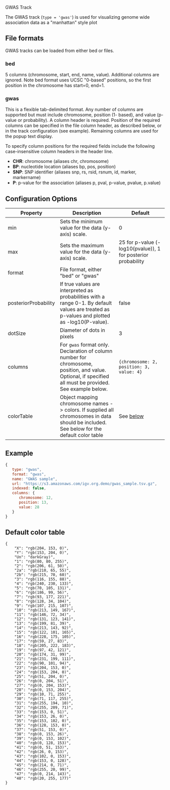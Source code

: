<p class="page-title">GWAS Track</p>

The GWAS track (`type = 'gwas'`) is used for visualizing genome wide association data as a "manhattan" style plot


## File formats

GWAS tracks can be loaded from either bed or  files.

### bed

5 columns (chromosome, start, end, name, value).  Additional columns are ignored.  Note bed format uses 
UCSC "0-based" positions, so the first position in the chromosome has start=0, end=1.

### gwas

This is a flexible tab-delimited format.  Any number of columns are supported but must include chromosome, 
position (1- based), and value (p-value or probability).  A column header is required.  Position of the required 
columns can be specified in the file column header, as described below, 
or in the track configuration (see example).   Remaining columns are used for the popup text display.

To specify column positions for the required fields include the following case-insensitive column headers in the header line.

*   **CHR**: chromosome (aliases chr, chromosome)
*   **BP**: nucleotide location (aliases bp, pos, position)
*   **SNP**: SNP identifier (aliases snp, rs, rsid, rsnum, id, marker, markername)
*   **P**: p-value for the association (aliases p, pval, p-value, pvalue, p.value)



## Configuration Options

| Property             | Description                                                                                                                                                     | Default                                                                      |
|----------------------|-----------------------------------------------------------------------------------------------------------------------------------------------------------------|------------------------------------------------------------------------------|
| min                  | Sets the minimum value for the data (y-axis) scale.                                                                                                             | 0                                                                            |
| max                  | Sets the  maximum value for the data (y-axis) scale.                                                                                                            | 25 for p-value (-log10(pvalue)),  1 for posterior probability                |
| format               | File format, either "bed" or "gwas"                                                                                                                             |                                                                              |
| posteriorProbability | If true values are interpreted as probabilities with a range 0-1.  By default values are treated as p-values and plotted as -log10(P-value).                    | false                                                                        |
| dotSize              | Diameter of dots in pixels                                                                                                                                      | 3                                                                            |
| columns              | For ```gwas``` format only.  Declaration of column number for chromosome, position, and value. Optional, if specified all must be provided.  See example below. | ``` {chromosome: 2, position: 3, value: 4} ```                               |
| colorTable           | Object mapping chromosome names -> colors.  If supplied all chromosomes in data should be included.  See below for the default color table                      | See [below](https://github.com/igvteam/igv.js/wiki/GWAS#default-color-table) |


## Example

```javascript
{
   type: "gwas",
   format: "gwas",
   name: "GWAS sample",
   url: "https://s3.amazonaws.com/igv.org.demo/gwas_sample.tsv.gz",
   indexed: false,
   columns: {
      chromosome: 12,
      position: 13,
      value: 28
   }
}
```

## Default color table

```
{
    "X": "rgb(204, 153, 0)",
    "Y": "rgb(153, 204, 0)",
    "Un": "darkGray)",
    "1": "rgb(80, 80, 255)",
    "2": "rgb(206, 61, 50)",
    "2a": "rgb(210, 65, 55)",
    "2b": "rgb(215, 70, 60)",
    "3": "rgb(116, 155, 88)",
    "4": "rgb(240, 230, 133)",
    "5": "rgb(70, 105, 131)",
    "6": "rgb(186, 99, 56)",
    "7": "rgb(93, 177, 221)",
    "8": "rgb(128, 34, 104)",
    "9": "rgb(107, 215, 107)",
    "10": "rgb(213, 149, 167)",
    "11": "rgb(146, 72, 34)",
    "12": "rgb(131, 123, 141)",
    "13": "rgb(199, 81, 39)",
    "14": "rgb(213, 143, 92)",
    "15": "rgb(122, 101, 165)",
    "16": "rgb(228, 175, 105)",
    "17": "rgb(59, 27, 83)",
    "18": "rgb(205, 222, 183)",
    "19": "rgb(97, 42, 121)",
    "20": "rgb(174, 31, 99)",
    "21": "rgb(231, 199, 111)",
    "22": "rgb(90, 101, 94)",
    "23": "rgb(204, 153, 0)",
    "24": "rgb(153, 204, 0)",
    "25": "rgb(51, 204, 0)",
    "26": "rgb(0, 204, 51)",
    "27": "rgb(0, 204, 153)",
    "28": "rgb(0, 153, 204)",
    "29": "rgb(10, 71, 255)",
    "30": "rgb(71, 117, 255)",
    "31": "rgb(255, 194, 10)",
    "32": "rgb(255, 209, 71)",
    "33": "rgb(153, 0, 51)",
    "34": "rgb(153, 26, 0)",
    "35": "rgb(153, 102, 0)",
    "36": "rgb(128, 153, 0)",
    "37": "rgb(51, 153, 0)",
    "38": "rgb(0, 153, 26)",
    "39": "rgb(0, 153, 102)",
    "40": "rgb(0, 128, 153)",
    "41": "rgb(0, 51, 153)",
    "42": "rgb(26, 0, 153)",
    "43": "rgb(102, 0, 153)",
    "44": "rgb(153, 0, 128)",
    "45": "rgb(214, 0, 71)",
    "46": "rgb(255, 20, 99)",
    "47": "rgb(0, 214, 143)",
    "48": "rgb(20, 255, 177)"
}
```